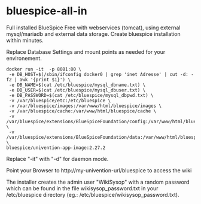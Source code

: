 # bluespice-all-in

Full installed BlueSpice Free with webservices (tomcat), using external mysql/mariadb and external data storage. Create bluespice installation within minutes.

Replace Database Settings and mount points as needed for your environement.
```
docker run -it  -p 8081:80 \
 -e DB_HOST=$(/sbin/ifconfig docker0 | grep 'inet Adresse' | cut -d: -f2 | awk '{print $1}') \
 -e DB_NAME=$(cat /etc/bluespice/mysql_dbname.txt) \
 -e DB_USER=$(cat /etc/bluespice/mysql_dbuser.txt) \
 -e DB_PASSWORD=$(cat /etc/bluespice/mysql_dbpwd.txt) \
 -v /var/bluespice/etc:/etc/bluespice \
 -v /var/bluespice/images:/var/www/html/bluespice/images \
 -v /var/bluespice/cache:/var/www/html/bluespice/cache \
 -v /var/bluespice/extensions/BlueSpiceFoundation/config:/var/www/html/bluespice/extensions/BlueSpiceFoundation/config \
 -v /var/bluespice/extensions/BlueSpiceFoundation/data:/var/www/html/bluespice/extensions/BlueSpiceFoundation/data \
bluespice/univention-app-image:2.27.2
```

Replace "-it" with "-d" for daemon mode.

Point your Browser to http://my-univention-url/bluespice to access the wiki

The installer creates the admin user "WikiSysop" with a random password which can be found in the file wikisysop_password.txt in your /etc/bluespice directory (eg.: /etc/bluespice/wikisysop_password.txt).
